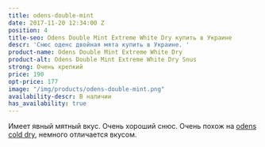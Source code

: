 ```yaml
---
title: odens-double-mint
date: 2017-11-20 12:34:00 Z
position: 4
title-seo: Odens Double Mint Extreme White Dry купить в Украине
descr: 'Снюс оденс двойная мята купить в Украине. '
product-name: Odens Double Mint Extreme White Dry
product-alt: Odens Double Mint Extreme White Dry Snus
strong: Очень крепкий
price: 190
opt-price: 177
image: "/img/products/odens-double-mint.png"
availability-descr: В наличии
has_availability: true
---
```


Имеет явный мятный вкус. Очень хороший снюс. Очень похож на [odens cold dry](/odens-cold-dry), немного отличается вкусом.